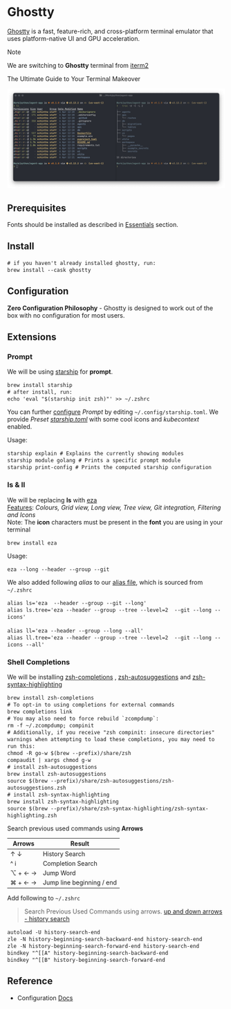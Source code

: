 # Ghostty

[Ghostty](https://ghostty.org/docs/features) is a fast, feature-rich, and cross-platform terminal emulator that uses platform-native UI and GPU acceleration.

> [!NOTE]
> We are switching to **Ghostty** terminal from [iterm2](./iterm2.md)

The Ultimate Guide to Your Terminal Makeover
<p align="center">
  <img   src="../images/ghostty.png" alt="ghostty">
</p>

## Prerequisites

Fonts should be installed as described in [Essentials](../essentials/essentials.md#Fonts) section.

## Install

```shell
# if you haven't already installed ghostty, run:
brew install --cask ghostty
```

## Configuration

**Zero Configuration Philosophy** - Ghostty is designed to work out of the box with no configuration for most users.

## Extensions

### Prompt

We will be using [starship](https://starship.rs) for **prompt**.

```shell
brew install starship
# after install, run:
echo 'eval "$(starship init zsh)"' >> ~/.zshrc
```

You can further [configure]((https://starship.rs/config/))  _Prompt_ by editing `~/.config/starship.toml`. We provide
_Preset [starship.toml](../../dotfiles/.config/starship.toml)_ with some cool icons and _kubecontext_ enabled.

Usage:

```shell
starship explain # Explains the currently showing modules
starship module golang # Prints a specific prompt module
starship print-config # Prints the computed starship configuration
```

### ls & ll

We will be replacing **ls** with [eza](https://eza.rocks/)  
[Features](https://the.exa.website/features/): _Colours, Grid view, Long view, Tree view, Git integration, Filtering and
Icons_  
Note: The **icon** characters must be present in the **font** you are using in your terminal

```shell
brew install eza
```

Usage:

```shell
eza --long --header --group --git
```

We also added following _alias_ to our [alias file](../../dotfiles/my/aliases.zsh), which is sourced from `~/.zshrc`

```shell
alias ls='eza  --header --group --git --long'
alias ls.tree='eza --header --group --tree --level=2  --git --long --icons'

alias ll='eza --header --group --long --all'
alias ll.tree='eza --header --group --tree --level=2  --git --long --icons --all'
```

### Shell Completions

We will be installing [zsh-completions](https://github.com/zsh-users/zsh-completions)
, [zsh-autosuggestions](https://github.com/zsh-users/zsh-autosuggestions)
and [zsh-syntax-highlighting](https://github.com/zsh-users/zsh-syntax-highlighting)

```shell
brew install zsh-completions
# To opt-in to using completions for external commands
brew completions link
# You may also need to force rebuild `zcompdump`:
rm -f ~/.zcompdump; compinit
# Additionally, if you receive "zsh compinit: insecure directories" warnings when attempting to load these completions, you may need to run this:
chmod -R go-w $(brew --prefix)/share/zsh
compaudit | xargs chmod g-w
# install zsh-autosuggestions
brew install zsh-autosuggestions
source $(brew --prefix)/share/zsh-autosuggestions/zsh-autosuggestions.zsh
# install zsh-syntax-highlighting
brew install zsh-syntax-highlighting
source $(brew --prefix)/share/zsh-syntax-highlighting/zsh-syntax-highlighting.zsh
```

Search previous used commands using **Arrows**

| Arrows  | Result                    |
|---------|---------------------------|
| ↑ ↓     | History Search            |
| ^ i     | Completion Search         |
| ⌥ + ← → | Jump Word                 |
| ⌘ + ← → | Jump line beginning / end |

Add following to `~/.zshrc`

> Search Previous Used Commands using arrows. [up and down arrows - history search](https://unix.stackexchange.com/questions/97843/how-can-i-search-history-with-text-already-entered-at-the-prompt-in-zsh)

```shell
autoload -U history-search-end
zle -N history-beginning-search-backward-end history-search-end
zle -N history-beginning-search-forward-end history-search-end
bindkey "^[[A" history-beginning-search-backward-end
bindkey "^[[B" history-beginning-search-forward-end
```

## Reference

- Configuration [Docs](https://ghostty.org/docs/config)
